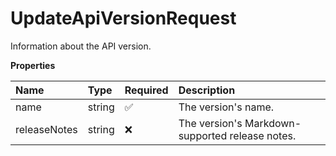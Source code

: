# UpdateApiVersionRequest

Information about the API version.

**Properties**

| Name         | Type   | Required | Description                                     |
| :----------- | :----- | :------- | :---------------------------------------------- |
| name         | string | ✅       | The version's name.                             |
| releaseNotes | string | ❌       | The version's Markdown-supported release notes. |

<!-- This file was generated by liblab | https://liblab.com/ -->
